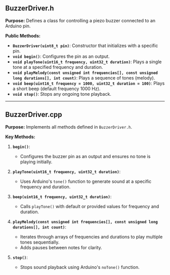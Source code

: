 ## **BuzzerDriver.h**

**Purpose:**
Defines a class for controlling a piezo buzzer connected to an Arduino pin.

**Public Methods:**
- **`BuzzerDriver(uint8_t pin)`**: Constructor that initializes with a specific pin.
- **`void begin()`**: Configures the pin as an output.
- **`void playTone(uint16_t frequency, uint32_t duration)`**: Plays a single tone at a specified frequency and duration.
- **`void playMelody(const unsigned int frequencies[], const unsigned long durations[], int count)`**: Plays a sequence of tones (melody).
- **`void beep(uint16_t frequency = 1000, uint32_t duration = 100)`**: Plays a short beep (default frequency 1000 Hz).
- **`void stop()`**: Stops any ongoing tone playback.

---

## **BuzzerDriver.cpp**

**Purpose:**
Implements all methods defined in `BuzzerDriver.h`.

**Key Methods:**
1. **`begin()`**:
   - Configures the buzzer pin as an output and ensures no tone is playing initially.

2. **`playTone(uint16_t frequency, uint32_t duration)`**:
   - Uses Arduino's `tone()` function to generate sound at a specific frequency and duration.

3. **`beep(uint16_t frequency, uint32_t duration)`**:
   - Calls `playTone()` with default or provided values for frequency and duration.

4. **`playMelody(const unsigned int frequencies[], const unsigned long durations[], int count)`**:
   - Iterates through arrays of frequencies and durations to play multiple tones sequentially.
   - Adds pauses between notes for clarity.

5. **`stop()`**:
   - Stops sound playback using Arduino's `noTone()` function.
